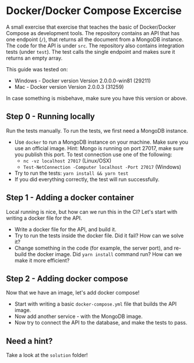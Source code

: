 # Docker/Docker Compose Excercise
A small exercise that exercise that teaches the basic of Docker/Docker Compose as development tools.
The repository contains an API that has one endpoint (`/`), that returns all the document from a MongoDB instance. 
The code for the API is under `src`.
The repository also contains integration tests (under `test`). The test calls the single endpoint and makes sure it returns an empty array.

This guide was tested on:
* Windows - Docker version Version 2.0.0.0-win81 (29211)
* Mac - Docker version Version 2.0.0.3 (31259)

In case something is misbehave, make sure you have this version or above.

## Step 0 - Running locally
Run the tests manually. To run the tests, we first need a MongoDB instance.
* Use `docker` to run a MongoDB instance on your machine. Make sure you use an official image. Hint: Mongo is running on port 27017, make sure you publish this port. To test connection use one of the following:
    * `nc -vz localhost 27017` (Linux/OSX)
    * `Test-NetConnection -Computer localhost -Port 27017` (Windows)
* Try to run the tests:
`yarn install && yarn test`
* If you did everything correctly, the test will run successfully.

## Step 1 - Adding a docker container
Local running is nice, but how can we run this in the CI? Let's start with writing a docker file for the API.
* Write a docker file for the API, and build it.
* Try to run the tests inside the docker file. Did it fail? How can we solve it?
* Change something in the code (for example, the server port), and re-build the docker image. Did `yarn install` command run? How can we make it more efficient?

## Step 2 - Adding docker compose
Now that we have an image, let's add docker compose!
* Start with writing a basic `docker-compose.yml` file that builds the API image. 
* Now add another service - with the MongoDB image.
* Now try to connect the API to the database, and make the tests to pass.

## Need a hint?
Take a look at the `solution` folder!
